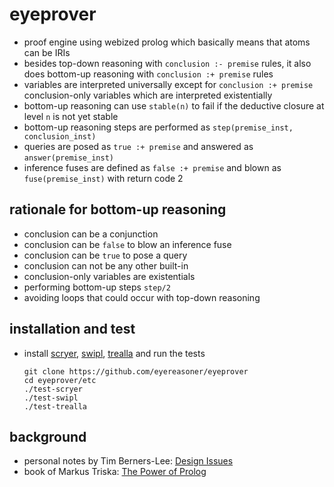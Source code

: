 # eyeprover

- proof engine using webized prolog which basically means that atoms can be IRIs
- besides top-down reasoning with `conclusion :- premise` rules, it also does bottom-up reasoning with `conclusion :+ premise` rules
- variables are interpreted universally except for `conclusion :+ premise` conclusion-only variables which are interpreted existentially
- bottom-up reasoning can use `stable(n)` to fail if the deductive closure at level `n` is not yet stable
- bottom-up reasoning steps are performed as `step(premise_inst, conclusion_inst)`
- queries are posed as `true :+ premise` and answered as `answer(premise_inst)`
- inference fuses are defined as `false :+ premise` and blown as `fuse(premise_inst)` with return code 2

## rationale for bottom-up reasoning

- conclusion can be a conjunction
- conclusion can be `false` to blow an inference fuse
- conclusion can be `true` to pose a query
- conclusion can not be any other built-in
- conclusion-only variables are existentials
- performing bottom-up steps `step/2`
- avoiding loops that could occur with top-down reasoning

## installation and test

- install [scryer](https://github.com/mthom/scryer-prolog#installing-scryer-prolog), [swipl](http://www.swi-prolog.org/Download.html),
  [trealla](https://github.com/trealla-prolog/trealla#building) and run the tests
    ```
    git clone https://github.com/eyereasoner/eyeprover
    cd eyeprover/etc
    ./test-scryer
    ./test-swipl
    ./test-trealla
    ```

## background

- personal notes by Tim Berners-Lee: [Design Issues](https://www.w3.org/DesignIssues/)
- book of Markus Triska: [The Power of Prolog](https://www.metalevel.at/prolog)
